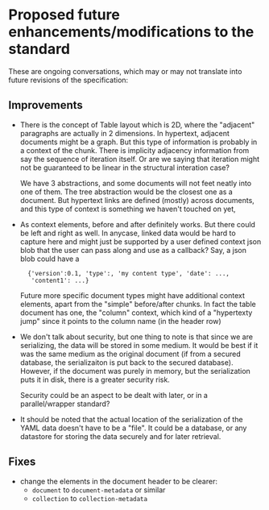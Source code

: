 # Proposed future enhancements/modifications to the standard

These are ongoing conversations, which may or may not translate into future
revisions of the specification:

## Improvements

* There is the concept of Table layout which is 2D, where the "adjacent"
  paragraphs are actually in 2 dimensions. In hypertext, adjacent documents
  might be a graph. But this type of information is probably in a context of
  the chunk. There is implicity adjacency information from say the sequence of
  iteration itself. Or are we saying that iteration might not be guaranteed to
  be linear in the structural interation case?

  We have 3 abstractions, and some documents will not feet neatly into
  one of them. The tree abstraction would be the closest one as a
  document. But hypertext links are defined (mostly) across documents, and
  this type of context is something we haven't touched on yet,

* As context elements, before and after definitely works. But there could be
  left and right as well. In anycase, linked data would be hard to capture
  here and might just be supported by a user defined context json blob that
  the user can pass along and use as a callback? Say, a json blob could have a

        {'version':0.1, 'type':, 'my content type', 'date': ..., 
	     'content1': ...}

  Future more specific document types might have additional context elements,
  apart from the "simple" before/after chunks. In fact the table document has
  one, the "column" context, which kind of a "hypertexty jump" since it points
  to the column name (in the header row)

* We don't talk about security, but one thing to note is that since we are
  serializing, the data will be stored in some medium. It would be best if it
  was the same medium as the original document (if from a secured database,
  the serializaiton is put back to the secured database). However, if the
  document was purely in memory, but the serialization puts it in disk, there
  is a greater security risk.
  
  Security could be an aspect to be dealt with later, or in a parallel/wrapper
  standard?

* It should be noted that the actual location of the serialization of the YAML
  data doesn't have to be a "file". It could be a database, or any datastore
  for storing the data securely and for later retrieval.


## Fixes

* change the elements in the document header to be clearer:
   - `document` to `document-metadata` or similar
   - `collection` to `collection-metadata`
